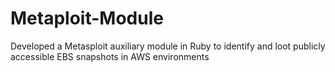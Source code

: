 # Metaploit-Module
Developed a Metasploit auxiliary module in Ruby to identify and loot publicly accessible EBS snapshots in AWS environments
